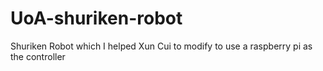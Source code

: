 UoA-shuriken-robot
==================

Shuriken Robot which I helped Xun Cui to modify to use a raspberry pi as the controller
